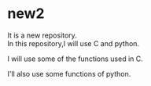 # new2
It is a new repository.
<br>
In this repository,I will use C and python.
<p> I will use some of the functions used in C. </p>
<p> I'll also use some functions of python. </p>

